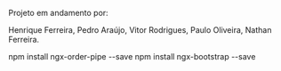 Projeto em andamento por:

Henrique Ferreira,
Pedro Araújo,
Vitor Rodrigues,
Paulo Oliveira,
Nathan Ferreira.

npm install ngx-order-pipe --save
npm install ngx-bootstrap --save